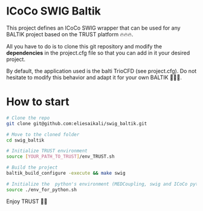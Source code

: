 # ICoCo SWIG Baltik

This project defines an ICoCo SWIG wrapper that can be used for any BALTIK project based on the TRUST platform 🔥🔥🔥.

All you have to do is to clone this git repository and modify the **dependencies** in the project.cfg file so that you can add in it your desired project.

By default, the application used is the balti TrioCFD (see project.cfg). Do not hesitate to modify this behavior and adapt it for your own BALTIK 🍻🍻🍻.

# How to start

```bash
# Clone the repo
git clone git@github.com:eliesaikali/swig_baltik.git

# Move to the cloned folder
cd swig_baltik

# Initialize TRUST environment
source [YOUR_PATH_TO_TRUST]/env_TRUST.sh

# Build the project
baltik_build_configure -execute && make swig

# Initialize the  python's environment (MEDCoupling, swig and ICoCo python)
source ./env_for_python.sh
```


Enjoy TRUST 🍻🍻
